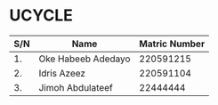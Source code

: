 <!-- __QUESTION__

_Given an integer array nums, return true if you can partition the array into two subsets such that the sum of the elements in both subsets is equal or false otherwise._


_Example 1:_

_Input: nums = [1,5,11,5]_
_Output: true_
_Explanation: The array can be partitioned as [1, 5, 5] and [11]._
_Example 2:_

_Input: nums = [1,2,3,5]_
_Output: false_
_Explanation: The array cannot be partitioned into equal sum subsets._
-->


# UCYCLE

| __S/N__ |      __Name__      | __Matric Number__ |
| ------- | ------------------ | ----------------- |
| 1.      | Oke Habeeb Adedayo | 220591215         |
| 2.      | Idris Azeez        | 220591104         |
| 3.      | Jimoh Abdulateef   | 22444444          |



